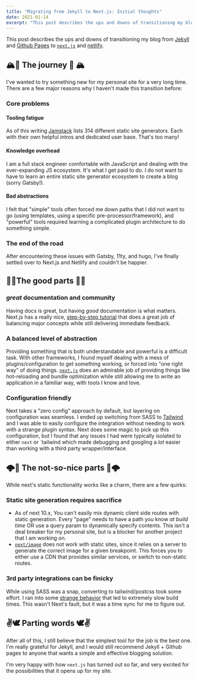 ```yaml
---
title: "Migrating from Jekyll to Next.js: Initial thoughts"
date: 2021-01-14
excerpt: "This post describes the ups and downs of transitioning my blog from Jekyll to Next.js"
---
```


This post describes the ups and downs of transitioning my blog from [Jekyll](https://jekyllrb.com/) and [Github Pages](https://pages.github.com/) to [`next.js`](https://nextjs.org) and [netlify](https://www.netlify.com/).

️🏔🧗 The journey ️🧗 🏔
---

I've wanted to try something new for my personal site for a very long time. There are a few major reasons why I haven't made this transition before:

### Core problems

#### Tooling fatigue

As of this writing [Jamstack](https://jamstack.org/generators/) lists 314 different static site generators. Each with their own helpful intros and dedicated user base. That's too many!

#### Knowledge overhead

I am a full stack engineer comfortable with JavaScript and dealing with the ever-expanding JS ecosystem. It's what I get paid to do. I do not want to have to learn an entire static site generator ecosystem to create a blog (sorry Gatsby!).

#### Bad abstractions

I felt that "simple" tools often forced me down paths that I did not want to go (using templates, using a specific pre-processor/framework), and "powerful" tools required learning a complicated plugin architecture to do something simple.

### The end of the road

After encountering these issues with Gatsby, 11ty, and hugo, I've finally settled over to Next.js and Netlify and couldn't be happier.

🌈🦄The good parts 🦄🌈
---

###  _great_ documentation and community

Having docs is great, but having _good_ documentation is what matters.
Next.js has a really nice, [step-by-step tutorial](https://nextjs.org/learn/basics/create-nextjs-app) that does a great job of balancing major concepts while still delivering immediate feedback.

### A balanced level of abstraction

Providing something that is both understandable and powerful is a difficult task. With other frameworks, I found myself dealing with a mess of plugins/configuration to get something working, or forced into "one right way" of doing things.
[`next.js`](https://nextjs.org) does an admirable job of providing things like hot-reloading and bundle optimization while still allowing me to write an application in a familiar way, with tools I know and love.


### Configuration friendly

Next takes a "zero config" approach by default, but layering on configuration was seamless. I ended up switching from SASS to [Tailwind](https://tailwindcss.com/) and I was able to easily configure the integration without needing to work with a strange plugin syntax. Next does some magic to pick up this configuration, but I found that any issues I had were typically isolated to either `next` or `tailwind which made debugging and googling a _lot_ easier than working with a third party wrapper/interface.

🌩👹 The not-so-nice parts  👹🌩
---

While next's static functionality works like a charm, there are a few quirks:

### Static site generation requires sacrifice

- As of next 10.x, You can't easily mix dynamic client side routes with static generation. Every "page" needs to have a path you know _at build time_ OR use a query param to dynamically specify contents. This isn't a deal breaker for my personal site, but is a blocker for another project that I am working on.
- [`next/image`](https://nextjs.org/docs/api-reference/next/image) does not work with static sites, since it relies on a server to generate the correct image for a given breakpoint. This forces you to either use a CDN that provides similar services, or switch to non-static routes.

### 3rd party integrations can be finicky

While using SASS was a snap, converting to tailwind/postcss took some effort. I ran into some [strange behavior](https://github.com/vercel/next.js/issues/13488) that led to extremely slow build times. This wasn't Next's fault, but it was a time sync for me to figure out.

✌️🕊 Parting words 🕊✌️
---

After all of this, I still believe that the simplest tool for the job is the best one. I'm really grateful for Jekyll, and I would still recommend Jekyll + Github pages to anyone that wants a simple and effective blogging solution.

I'm very happy with how `next.js` has turned out so far, and very excited for the possibilities that it opens up for my site.
